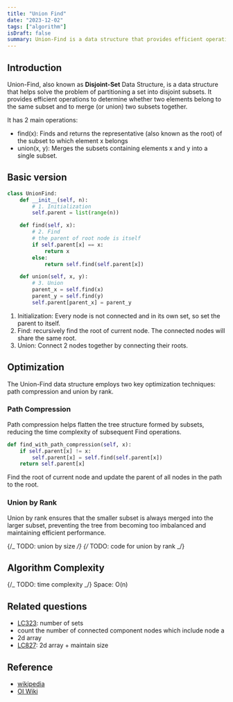 ```yaml
---
title: "Union Find"
date: "2023-12-02"
tags: ["algorithm"]
isDraft: false
summary: Union-Find is a data structure that provides efficient operations to determine whether two elements belong to the same subset and to merge (or union) two subsets together.
---
```


## Introduction

Union-Find, also known as **Disjoint-Set** Data Structure, is a data structure that helps solve the problem of partitioning a set into disjoint subsets. It provides efficient operations to determine whether two elements belong to the same subset and to merge (or union) two subsets together.

It has 2 main operations:

- find(x): Finds and returns the representative (also known as the root) of the subset to which element x belongs
- union(x, y): Merges the subsets containing elements x and y into a single subset.

## Basic version

```python
class UnionFind:
    def __init__(self, n):
        # 1. Initialization
        self.parent = list(range(n))

    def find(self, x):
        # 2. Find
        # the parent of root node is itself
        if self.parent[x] == x:
            return x
        else:
            return self.find(self.parent[x])

    def union(self, x, y):
        # 3. Union
        parent_x = self.find(x)
        parent_y = self.find(y)
        self.parent[parent_x] = parent_y

```

1. Initialization: Every node is not connected and in its own set, so set the parent to itself.
2. Find: recursively find the root of current node. The connected nodes will share the same root.
3. Union: Connect 2 nodes together by connecting their roots.

## Optimization

The Union-Find data structure employs two key optimization techniques: path compression and union by rank.

### Path Compression

Path compression helps flatten the tree structure formed by subsets, reducing the time complexity of subsequent Find operations.

```python
def find_with_path_compression(self, x):
    if self.parent[x] != x:
        self.parent[x] = self.find(self.parent[x])
    return self.parent[x]
```

Find the root of current node and update the parent of all nodes in the path to the root.

### Union by Rank

Union by rank ensures that the smaller subset is always merged into the larger subset, preventing the tree from becoming too imbalanced and maintaining efficient performance.

{/_ TODO: union by size _/}
{/_ TODO: code for union by rank _/}

## Algorithm Complexity

{/_ TODO: time complexity _/}
Space: O(n)

## Related questions

- [LC323](https://leetcode.com/problems/number-of-connected-components-in-an-undirected-graph/description/): number of sets
- count the number of connected component nodes which include node a
- 2d array
- [LC827](https://leetcode.com/problems/making-a-large-island/description/): 2d array + maintain size

## Reference

- [wikipedia](https://en.wikipedia.org/wiki/Disjoint-set_data_structure)
- [OI Wiki](https://oi-wiki.org/ds/dsu/)
